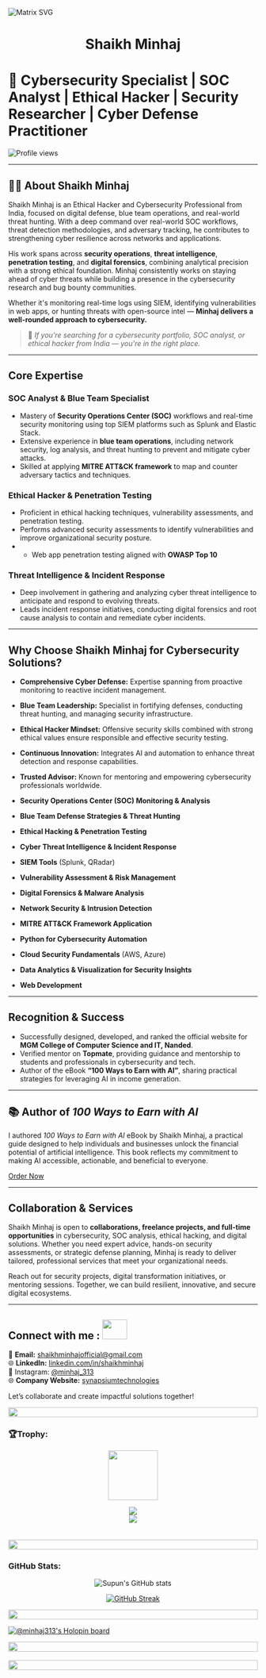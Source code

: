 ![Matrix SVG](https://miro.medium.com/v2/resize:fit:1400/1*xZrSvUrS-6zQQBfevGed2w.gif)

<h1 align="center">Shaikh Minhaj</h1>

# 🔐 Cybersecurity Specialist | SOC Analyst | Ethical Hacker | Security Researcher | Cyber Defense Practitioner

![Profile views](https://komarev.com/ghpvc/?username=minhaj-313&label=Profile%20views&color=0e75b6&style=flat)

---

## 👨‍💻 About Shaikh Minhaj

Shaikh Minhaj is an Ethical Hacker and Cybersecurity Professional from India, focused on digital defense, blue team operations, and real-world threat hunting. With a deep command over real-world SOC workflows, threat detection methodologies, and adversary tracking, he contributes to strengthening cyber resilience across networks and applications.

His work spans across **security operations**, **threat intelligence**, **penetration testing**, and **digital forensics**, combining analytical precision with a strong ethical foundation. Minhaj consistently works on staying ahead of cyber threats while building a presence in the cybersecurity research and bug bounty communities.

Whether it's monitoring real-time logs using SIEM, identifying vulnerabilities in web apps, or hunting threats with open-source intel — **Minhaj delivers a well-rounded approach to cybersecurity.**

> 📌 *If you're searching for a cybersecurity portfolio, SOC analyst, or ethical hacker from India — you're in the right place.*

---

## Core Expertise

### SOC Analyst & Blue Team Specialist

- Mastery of **Security Operations Center (SOC)** workflows and real-time security monitoring using top SIEM platforms such as Splunk and Elastic Stack.  
- Extensive experience in **blue team operations**, including network security, log analysis, and threat hunting to prevent and mitigate cyber attacks.  
- Skilled at applying **MITRE ATT&CK framework** to map and counter adversary tactics and techniques.

### Ethical Hacker & Penetration Testing

- Proficient in ethical hacking techniques, vulnerability assessments, and penetration testing.  
- Performs advanced security assessments to identify vulnerabilities and improve organizational security posture.
- - Web app penetration testing aligned with **OWASP Top 10**

### Threat Intelligence & Incident Response

- Deep involvement in gathering and analyzing cyber threat intelligence to anticipate and respond to evolving threats.  
- Leads incident response initiatives, conducting digital forensics and root cause analysis to contain and remediate cyber incidents.

---

## Why Choose Shaikh Minhaj for Cybersecurity Solutions?

- **Comprehensive Cyber Defense:** Expertise spanning from proactive monitoring to reactive incident management.  
- **Blue Team Leadership:** Specialist in fortifying defenses, conducting threat hunting, and managing security infrastructure.  
- **Ethical Hacker Mindset:** Offensive security skills combined with strong ethical values ensure responsible and effective security testing.  
- **Continuous Innovation:** Integrates AI and automation to enhance threat detection and response capabilities.  
- **Trusted Advisor:** Known for mentoring and empowering cybersecurity professionals worldwide.

- **Security Operations Center (SOC) Monitoring & Analysis**  
- **Blue Team Defense Strategies & Threat Hunting**  
- **Ethical Hacking & Penetration Testing**  
- **Cyber Threat Intelligence & Incident Response**  
- **SIEM Tools** (Splunk, QRadar)  
- **Vulnerability Assessment & Risk Management**  
- **Digital Forensics & Malware Analysis**  
- **Network Security & Intrusion Detection**  
- **MITRE ATT&CK Framework Application**  
- **Python for Cybersecurity Automation**  
- **Cloud Security Fundamentals** (AWS, Azure)  
- **Data Analytics & Visualization for Security Insights**
- **Web Development**

---


## Recognition & Success

- Successfully designed, developed, and ranked the official website for **MGM College of Computer Science and IT, Nanded**.  
- Verified mentor on **Topmate**, providing guidance and mentorship to students and professionals in cybersecurity and tech.  
- Author of the eBook **“100 Ways to Earn with AI”**, sharing practical strategies for leveraging AI in income generation.

---

## 📚 Author of *100 Ways to Earn with AI*  
I authored *100 Ways to Earn with AI* eBook by Shaikh Minhaj, a practical guide designed to help individuals and businesses unlock the financial potential of artificial intelligence. This book reflects my commitment to making AI accessible, actionable, and beneficial to everyone.  

[Order Now](https://synapsiumtechnologies.tech/ebook.html)

---
## Collaboration & Services

Shaikh Minhaj is open to **collaborations, freelance projects, and full-time opportunities** in cybersecurity, SOC analysis, ethical hacking, and digital solutions. Whether you need expert advice, hands-on security assessments, or strategic defense planning, Minhaj is ready to deliver tailored, professional services that meet your organizational needs.

Reach out for security projects, digital transformation initiatives, or mentoring sessions. Together, we can build resilient, innovative, and secure digital ecosystems.

---
## **Connect with me** :  <img src='https://raw.githubusercontent.com/rahulbanerjee26/githubProfileReadmeGenerator/main/gifs/handShake.gif' width="50px" height=40px>

📧 **Email:** [shaikhminhajofficial@gmail.com](mailto:cyberwithminhaj@gmail.com)  
🌐 **LinkedIn:** [linkedin.com/in/shaikhminhaj](https://linkedin.com/in/shaikhminhaj)  
📸 Instagram: [@minhaj_313](https://instagram.com/minhaj_313)  
🌐 **Company Website:** [synapsiumtechnologies](https://synapsiumtechnologies.tech)

Let’s collaborate and create impactful solutions together!  


<img src="https://i.imgur.com/dBaSKWF.gif" height="20" width="100%">

<h3 align="left">🏆Trophy:</h3>

<p align="center">
<img src="https://media.tenor.com/0ENB5HuTH0gAAAAi/trophy-beker.gif"  width="100px" height="100px"></p>
  
<div align="center">
<img src="https://github-profile-trophy.vercel.app/?username=minhaj-313&theme=matrix&no-bg=true&no-frame=true&row=1&column=4&title=MultiLanguage,Commits,PullRequest,Reviews">
 </div>

<div align="center">
<img src="https://github-profile-trophy.vercel.app/?username=minhaj-313&theme=matrix&no-bg=true&no-frame=true&row=1&column=4&title=Repositories,Organizations,Stars,Followers">
 </div>
 <br><br>

<img src="https://i.imgur.com/dBaSKWF.gif" height="20" width="100%">

<h3 align="left">GitHub Stats:</h3>
<div align="center">
 
![Supun's GitHub stats](https://github-readme-stats.vercel.app/api?username=minhaj-313\&theme=midnight-purple\&show_icons=true\&show=reviews,prs_merged,prs_merged_percentage\&hide=contribs,issues)

[![GitHub Streak](https://streak-stats.demolab.com/?user=minhaj-313&theme=midnight-purple)](https://git.io/streak-stats)

</div>
<img src="https://i.imgur.com/dBaSKWF.gif" height="20" width="100%">

[![@minhaj313's Holopin board](https://holopin.me/minhaj313)](https://holopin.io/@minhaj313)

<img src="https://i.imgur.com/dBaSKWF.gif" height="20" width="100%">
    <br> 
    <br>
<img src="https://i.imgur.com/dBaSKWF.gif" height="20" width="100%">
